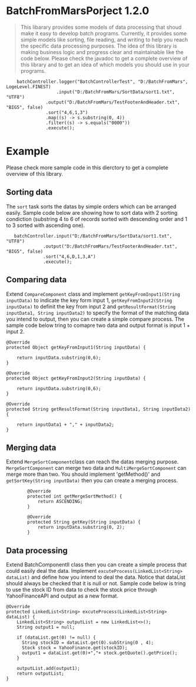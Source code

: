 # BatchFromMarsPorject 1.2.0
>This libarary provides some models of data processing that shoud make it easy to develop batch programs. Currently, it provides some simple models like sorting, file reading, and writing to help you reach the specific data processing purposes. The idea of this library is making business logic and progress clear and maintainable like the code below. Please check the javadoc to get a complete overview of this library and to get an idea of which models you should use in your programs.

        batchController.logger("BatchControllerTest", "D:/BatchFromMars", LogeLevel.FINEST)
	                   .input("D:/BatchFromMars/SortData/sort1.txt", "UTF8")
		           .output("D:/BatchFromMars/TestFooterAndHeader.txt", "BIG5", false)
		           .sort("4,6,1,3")
		           .map((s) -> s.substring(0, 4))
		           .filter((s) -> s.equals("0000"))
		           .execute();

# Example
Please check more sample code in this dierctory to get a complete overview of this library.

Sorting data
------------
The `sort` task sorts the datas by simple orders which can be arranged easily.  Sample code below are showing how to sort data with 2 sorting condiction (substring 4 to 6 of records sorted with descending order and 1 to 3 sorted with ascending one). 

       batchController.input("D:/BatchFromMars/SortData/sort1.txt", "UTF8")
		          .output("D:/BatchFromMars/TestFooterAndHeader.txt", "BIG5", false)
		          .sort("4,6,D,1,3,A")
		          .execute();

Comparing data
--------------
Extend `CompareComponent` class and implement `getKeyFromInput1(String inputData)` to indicate the key form input 1, `getKeyFromInput2(String inputData)` to definit the key from input 2 and `getResultFormat(String inputData1, String inputData2)` to specify the format of the matching data you intend to output, then you can create a simple compare process. The sample code below tring to comapre two data and output format is input 1 + input 2. 

	@Override
	protected Object getKeyFromInput1(String inputData) {
		
		return inputData.substring(0,6);
	}

	@Override
	protected Object getKeyFromInput2(String inputData) {
		
		return inputData.substring(0,6);
	}

	@Override
	protected String getResultFormat(String inputData1, String inputData2) {

		return inputData1 + "," + inputData2;
	}

Merging data
------------
Extend `MergeSortComponent`class can reach the datas merging purpose. `MergeSortComponent` can merge two data and `MultiMergeSortComponent` can merge more than two. You should implement 'getMethod()' and `getSortKey(String inputData)` then you can create a merging process. 

			@Override
			protected int getMergeSortMethod() {
				return ASCENDING;
			}

			@Override
			protected String getKey(String inputData) {
				return inputData.substring(0, 2);
			}  

Data processing
---------------
Extend BatchComponentII class then you can create a simple process that could easily deal the data. Implement `excuteProcess(LinkedList<String> dataList)` and define how you intend to deal the data. Notice that dataList should always be checked that it is null or not. Sample code below is tring to use the stock ID from data to check the stock price through YahooFinanceAPI and output as a new format.

	@Override
	protected LinkedList<String> excuteProcess(LinkedList<String> dataList) {
		LinkedList<String> outputList = new LinkedList<>();
		String output1 = null;
	
		if (dataList.get(0) != null) {
		  String stockID = dataList.get(0).subString(0 , 4);
		  Stock stock = YahooFinance.get(stockID);
		  output1 = dataList.get(0)+","+ stock.getQuote().getPrice();
		} 
		
		outputList.add(output1);
		return outputList;
	}
